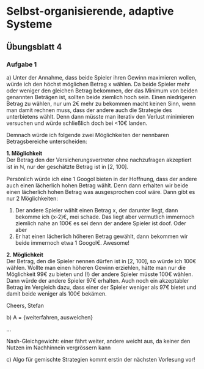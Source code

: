 # Selbst-organisierende, adaptive Systeme

## Übungsblatt 4

### Aufgabe 1

a) Unter der Annahme, dass beide Spieler ihren Gewinn maximieren wollen, würde
ich den höchst möglichen Betrag x wählen. Da beide Spieler mehr oder weniger
den gleichen Betrag bekommen, der das Minimum von beiden genannten Beträgen ist,
sollten beide ziemlich hoch sein. Einen niedrigeren Betrag zu wählen, nur um
2€ mehr zu bekommen macht keinen Sinn, wenn man damit rechnen muss, dass der
andere auch die Strategie des unterbietens wählt. Denn dann müsste man iterativ
den Verlust minimieren versuchen und würde schließlich doch bei <10€ landen.

Demnach würde ich folgende zwei Möglichkeiten der nennbaren Betragsbereiche
unterscheiden:

**1. Möglichkeit**  
Der Betrag den der Versicherungsvertreter ohne nachzufragen akzeptiert ist in ℕ,
nur der geschätzte Betrag ist in [2, 100].

Persönlich würde ich eine 1 Googol bieten in der Hoffnung, dass der andere auch
einen lächerlich hohen Betrag wählt. Denn dann erhalten wir beide einen
lächerlich hohen Betrag was ausgesprochen cool wäre. Dann gibt es
nur 2 Möglichkeiten:
1. Der andere Spieler wählt einen Betrag x, der darunter liegt, dann bekomme ich
   (x-2)€, mei schade. Das liegt aber vermutlich immernoch ziemlich nahe an
   100€ es sei denn der andere Spieler ist doof. Oder aber
2. Er hat einen lächerlich höheren Betrag gewählt, dann bekommen wir beide
   immernoch etwa 1 Googol€. Awesome!

**2. Möglichkeit**  
Der Betrag, den die Spieler nennen dürfen ist in [2, 100], so würde ich 100€
wählen.
Wollte man einen höheren Gewinn erziehlen, hätte man nur
die Möglichkeit 99€ zu bieten und (!) der andere Spieler müsste 100€ wählen.
Dann würde der andere Spieler 97€ erhalten. Auch noch ein akzeptabler Betrag im
Vergleich dazu, dass einer der Spieler weniger als 97€ bietet und damit beide
weniger als 100€ bekämen.

Cheers,
Stefan

b)
A = {weiterfahren, ausweichen}

...


Nash-Gleichgewicht: einer fährt weiter, andere weicht aus, da keiner den Nutzen im Nachhinnein vergrössern
kann

c)
Algo für gemischte Strategien kommt erstin der nächsten Vorlesung vor!





